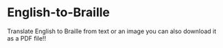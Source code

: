 # English-to-Braille
 
Translate English to Braille from text or an image 
you can also download it as a PDF file!!
